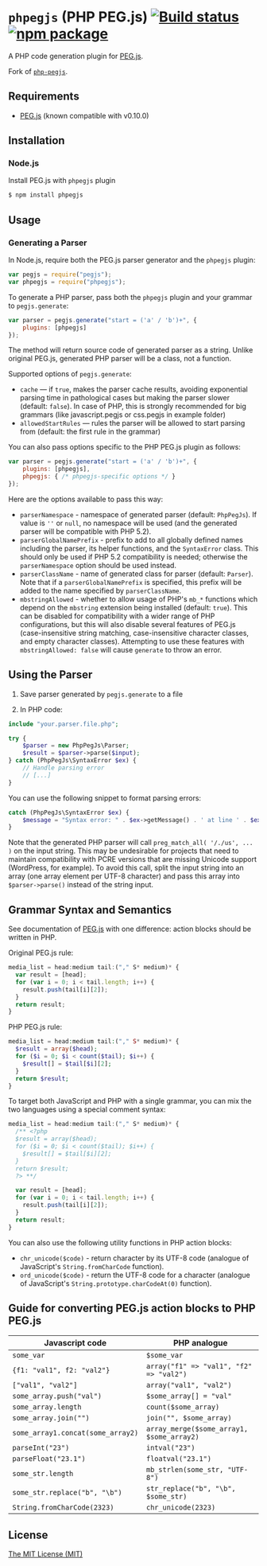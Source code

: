 # `phpegjs` (PHP PEG.js) [![Build status](https://img.shields.io/travis/nylen/phpegjs/master.svg?style=flat)](https://travis-ci.org/nylen/phpegjs) [![npm package](http://img.shields.io/npm/v/phpegjs.svg?style=flat)](https://www.npmjs.org/package/phpegjs)

A PHP code generation plugin for
[PEG.js](https://github.com/dmajda/pegjs).

Fork of
[`php-pegjs`](https://github.com/Nordth/php-pegjs).

## Requirements

* [PEG.js](http://pegjs.majda.cz/) (known compatible with v0.10.0)

Installation
------------

### Node.js

Install PEG.js with `phpegjs` plugin

```sh
$ npm install phpegjs
```

Usage
-----

### Generating a Parser

In Node.js, require both the PEG.js parser generator and the `phpegjs` plugin:

```js
var pegjs = require("pegjs");
var phpegjs = require("phpegjs");
```

To generate a PHP parser, pass both the `phpegjs` plugin and your grammar to
`pegjs.generate`:

```js
var parser = pegjs.generate("start = ('a' / 'b')+", {
    plugins: [phpegjs]
});
```

The method will return source code of generated parser as a string. Unlike
original PEG.js, generated PHP parser will be a class, not a function.

Supported options of `pegjs.generate`:

  * `cache` — if `true`, makes the parser cache results, avoiding exponential
    parsing time in pathological cases but making the parser slower (default:
    `false`). In case of PHP, this is strongly recommended for big grammars
    (like javascript.pegjs or css.pegjs in example folder)
  * `allowedStartRules` — rules the parser will be allowed to start parsing from
    (default: the first rule in the grammar)

You can also pass options specific to the PHP PEG.js plugin as follows:

```js
var parser = pegjs.generate("start = ('a' / 'b')+", {
    plugins: [phpegjs],
    phpegjs: { /* phpegjs-specific options */ }
});
```

Here are the options available to pass this way:

  * `parserNamespace` - namespace of generated parser (default: `PhpPegJs`). If
    value is `''` or `null`, no namespace will be used (and the generated
    parser will be compatible with PHP 5.2).
  * `parserGlobalNamePrefix` - prefix to add to all globally defined names
    including the parser, its helper functions, and the `SyntaxError` class.
    This should only be used if PHP 5.2 compatibility is needed; otherwise the
    `parserNamespace` option should be used instead.
  * `parserClassName` - name of generated class for parser (default: `Parser`).
    Note that if a `parserGlobalNamePrefix` is specified, this prefix will be
    added to the name specified by `parserClassName`.
  * `mbstringAllowed` - whether to allow usage of PHP's `mb_*` functions which
    depend on the `mbstring` extension being installed (default: `true`).  This
    can be disabled for compatibility with a wider range of PHP configurations,
    but this will also disable several features of PEG.js (case-insensitive
    string matching, case-insensitive character classes, and empty character
    classes).  Attempting to use these features with `mbstringAllowed: false`
    will cause `generate` to throw an error.

Using the Parser
----------------

1) Save parser generated by `pegjs.generate` to a file

2) In PHP code:

```php
include "your.parser.file.php";

try {
    $parser = new PhpPegJs\Parser;
    $result = $parser->parse($input);
} catch (PhpPegJs\SyntaxError $ex) {
    // Handle parsing error
    // [...]
}
```

You can use the following snippet to format parsing errors:

```php
catch (PhpPegJs\SyntaxError $ex) {
    $message = "Syntax error: " . $ex->getMessage() . ' at line ' . $ex->grammarLine . ' column ' . $ex->grammarColumn . ' offset ' . $ex->grammarOffset;
}
```

Note that the generated PHP parser will call `preg_match_all( '/./us', ... )`
on the input string.  This may be undesirable for projects that need to
maintain compatibility with PCRE versions that are missing Unicode support
(WordPress, for example).  To avoid this call, split the input string into an
array (one array element per UTF-8 character) and pass this array into
`$parser->parse()` instead of the string input.

Grammar Syntax and Semantics
----------------------------

See documentation of [PEG.js](https://github.com/dmajda/pegjs#grammar-syntax-and-semantics) with one difference: action blocks should be written in PHP.

Original PEG.js rule:

```js
media_list = head:medium tail:("," S* medium)* {
  var result = [head];
  for (var i = 0; i < tail.length; i++) {
    result.push(tail[i][2]);
  }
  return result;
}
```

PHP PEG.js rule:

```php
media_list = head:medium tail:("," S* medium)* {
  $result = array($head);
  for ($i = 0; $i < count($tail); $i++) {
    $result[] = $tail[$i][2];
  }
  return $result;
}
```

To target both JavaScript and PHP with a single grammar, you can mix the two
languages using a special comment syntax:

```js
media_list = head:medium tail:("," S* medium)* {
  /** <?php
  $result = array($head);
  for ($i = 0; $i < count($tail); $i++) {
    $result[] = $tail[$i][2];
  }
  return $result;
  ?> **/

  var result = [head];
  for (var i = 0; i < tail.length; i++) {
    result.push(tail[i][2]);
  }
  return result;
}
```

You can also use the following utility functions in PHP action blocks:

- `chr_unicode($code)` - return character by its UTF-8 code (analogue of
  JavaScript's `String.fromCharCode` function).
- `ord_unicode($code)` - return the UTF-8 code for a character (analogue of
  JavaScript's `String.prototype.charCodeAt(0)` function).

Guide for converting PEG.js action blocks to PHP PEG.js
-------------------------------------------------------

| Javascript code                   | PHP analogue                              |
| --------------------------------- | ----------------------------------------- |
| `some_var`                        | `$some_var`                               |
| `{f1: "val1", f2: "val2"}`        | `array("f1" => "val1", "f2" => "val2")`   |
| `["val1", "val2"]`                | `array("val1", "val2")`                   |
| `some_array.push("val")`          | `$some_array[] = "val"`                   |
| `some_array.length`               | `count($some_array)`                      |
| `some_array.join("")`             | `join("", $some_array)`                   |
| `some_array1.concat(some_array2)` | `array_merge($some_array1, $some_array2)` |
| `parseInt("23")`                  | `intval("23")`                            |
| `parseFloat("23.1")`              | `floatval("23.1")`                        |
| `some_str.length`                 | `mb_strlen(some_str, "UTF-8")`            |
| `some_str.replace("b", "\b")`     | `str_replace("b", "\b", $some_str)`       |
| `String.fromCharCode(2323)`       | `chr_unicode(2323)`                       |

License
-------

[The MIT License (MIT)](http://opensource.org/licenses/MIT)
